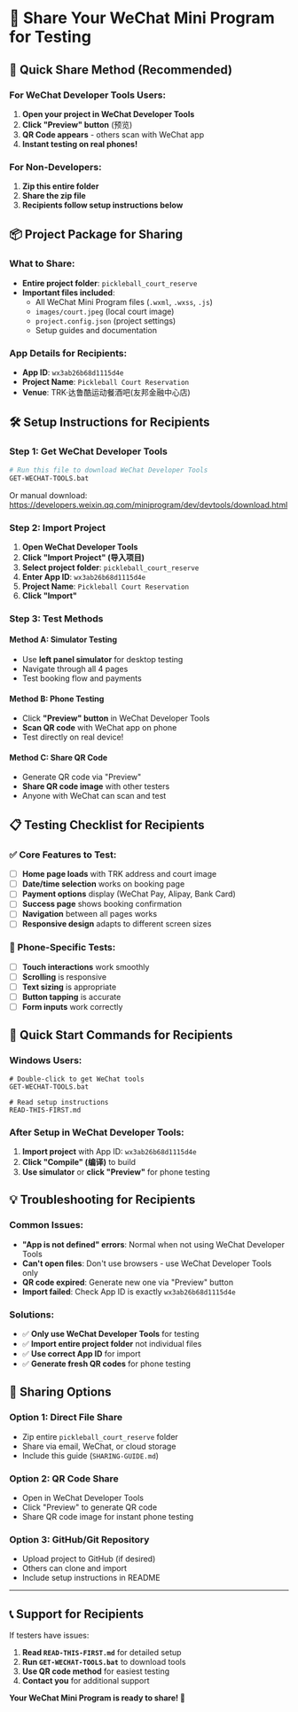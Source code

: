 # 📱 Share Your WeChat Mini Program for Testing

## 🎯 Quick Share Method (Recommended)

### For WeChat Developer Tools Users:
1. **Open your project in WeChat Developer Tools**
2. **Click "Preview" button** (预览)
3. **QR Code appears** - others scan with WeChat app
4. **Instant testing on real phones!**

### For Non-Developers:
1. **Zip this entire folder**
2. **Share the zip file**
3. **Recipients follow setup instructions below**

## 📦 Project Package for Sharing

### What to Share:
- **Entire project folder**: `pickleball_court_reserve`
- **Important files included**:
  - All WeChat Mini Program files (`.wxml`, `.wxss`, `.js`)
  - `images/court.jpeg` (local court image)
  - `project.config.json` (project settings)
  - Setup guides and documentation

### App Details for Recipients:
- **App ID**: `wx3ab26b68d1115d4e`
- **Project Name**: `Pickleball Court Reservation`
- **Venue**: TRK·达鲁酷运动餐酒吧(友邦金融中心店)

## 🛠️ Setup Instructions for Recipients

### Step 1: Get WeChat Developer Tools
```bash
# Run this file to download WeChat Developer Tools
GET-WECHAT-TOOLS.bat
```
Or manual download: https://developers.weixin.qq.com/miniprogram/dev/devtools/download.html

### Step 2: Import Project
1. **Open WeChat Developer Tools**
2. **Click "Import Project" (导入项目)**
3. **Select project folder**: `pickleball_court_reserve`
4. **Enter App ID**: `wx3ab26b68d1115d4e`
5. **Project Name**: `Pickleball Court Reservation`
6. **Click "Import"**

### Step 3: Test Methods

#### Method A: Simulator Testing
- Use **left panel simulator** for desktop testing
- Navigate through all 4 pages
- Test booking flow and payments

#### Method B: Phone Testing  
- Click **"Preview" button** in WeChat Developer Tools
- **Scan QR code** with WeChat app on phone
- Test directly on real device!

#### Method C: Share QR Code
- Generate QR code via "Preview"
- **Share QR code image** with other testers
- Anyone with WeChat can scan and test

## 📋 Testing Checklist for Recipients

### ✅ Core Features to Test:
- [ ] **Home page loads** with TRK address and court image
- [ ] **Date/time selection** works on booking page
- [ ] **Payment options** display (WeChat Pay, Alipay, Bank Card)
- [ ] **Success page** shows booking confirmation
- [ ] **Navigation** between all pages works
- [ ] **Responsive design** adapts to different screen sizes

### 📱 Phone-Specific Tests:
- [ ] **Touch interactions** work smoothly  
- [ ] **Scrolling** is responsive
- [ ] **Text sizing** is appropriate
- [ ] **Button tapping** is accurate
- [ ] **Form inputs** work correctly

## 🚀 Quick Start Commands for Recipients

### Windows Users:
```batch
# Double-click to get WeChat tools
GET-WECHAT-TOOLS.bat

# Read setup instructions
READ-THIS-FIRST.md
```

### After Setup in WeChat Developer Tools:
1. **Import project** with App ID: `wx3ab26b68d1115d4e`
2. **Click "Compile" (编译)** to build
3. **Use simulator** or **click "Preview"** for phone testing

## 💡 Troubleshooting for Recipients

### Common Issues:
- **"App is not defined" errors**: Normal when not using WeChat Developer Tools
- **Can't open files**: Don't use browsers - use WeChat Developer Tools only
- **QR code expired**: Generate new one via "Preview" button
- **Import failed**: Check App ID is exactly `wx3ab26b68d1115d4e`

### Solutions:
- ✅ **Only use WeChat Developer Tools** for testing
- ✅ **Import entire project folder** not individual files  
- ✅ **Use correct App ID** for import
- ✅ **Generate fresh QR codes** for phone testing

## 🔗 Sharing Options

### Option 1: Direct File Share
- Zip entire `pickleball_court_reserve` folder
- Share via email, WeChat, or cloud storage
- Include this guide (`SHARING-GUIDE.md`)

### Option 2: QR Code Share
- Open in WeChat Developer Tools
- Click "Preview" to generate QR code
- Share QR code image for instant phone testing

### Option 3: GitHub/Git Repository
- Upload project to GitHub (if desired)
- Others can clone and import
- Include setup instructions in README

---

## 📞 Support for Recipients

If testers have issues:
1. **Read `READ-THIS-FIRST.md`** for detailed setup
2. **Run `GET-WECHAT-TOOLS.bat`** to download tools
3. **Use QR code method** for easiest testing
4. **Contact you** for additional support

**Your WeChat Mini Program is ready to share! 🎉**
